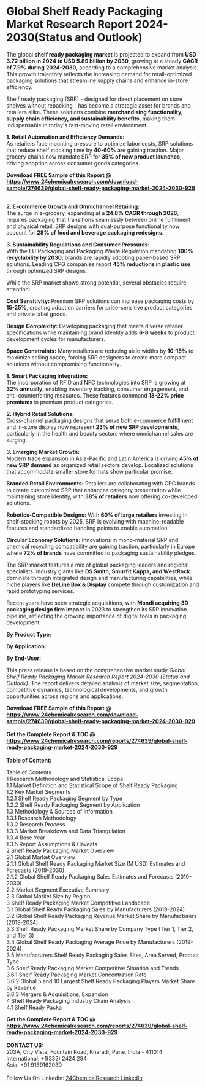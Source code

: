 <h1>Global Shelf Ready Packaging Market Research Report 2024-2030(Status and Outlook)</h1><p>The global <strong>shelf ready packaging market</strong> is projected to expand from <strong>USD 3.72 billion in 2024 to USD 5.89 billion by 2030</strong>, growing at a steady <strong>CAGR of 7.9% during 2024-2030</strong>, according to a comprehensive market analysis. This growth trajectory reflects the increasing demand for retail-optimized packaging solutions that streamline supply chains and enhance in-store efficiency.</p><p>Shelf ready packaging (SRP) - designed for direct placement on store shelves without repacking - has become a strategic asset for brands and retailers alike. These solutions combine <strong>merchandising functionality, supply chain efficiency, and sustainability benefits</strong>, making them indispensable in today's fast-moving retail environment.</p><p><strong>1. Retail Automation and Efficiency Demands:</strong><br>
As retailers face mounting pressure to optimize labor costs, SRP solutions that reduce shelf stocking time by <strong>40-60%</strong> are gaining traction. Major grocery chains now mandate SRP for <strong>35% of new product launches</strong>, driving adoption across consumer goods categories.</p><div><b>Download FREE Sample of this Report @ 
            <a href="https://www.24chemicalresearch.com/download-sample/274639/global-shelf-ready-packaging-market-2024-2030-929">
            https://www.24chemicalresearch.com/download-sample/274639/global-shelf-ready-packaging-market-2024-2030-929</a></b></div><br><p><strong>2. E-commerce Growth and Omnichannel Retailing:</strong><br>
The surge in e-grocery, expanding at a <strong>24.8% CAGR through 2026</strong>, requires packaging that transitions seamlessly between online fulfillment and physical retail. SRP designs with dual-purpose functionality now account for <strong>28% of food and beverage packaging redesigns</strong>.</p><p><strong>3. Sustainability Regulations and Consumer Pressures:</strong><br>
With the EU Packaging and Packaging Waste Regulation mandating <strong>100% recyclability by 2030</strong>, brands are rapidly adopting paper-based SRP solutions. Leading CPG companies report <strong>45% reductions in plastic use</strong> through optimized SRP designs.</p><p>While the SRP market shows strong potential, several obstacles require attention:</p><p><strong>Cost Sensitivity:</strong> Premium SRP solutions can increase packaging costs by <strong>15-25%</strong>, creating adoption barriers for price-sensitive product categories and private label goods.</p><p><strong>Design Complexity:</strong> Developing packaging that meets diverse retailer specifications while maintaining brand identity adds <strong>6-8 weeks</strong> to product development cycles for manufacturers.</p><p><strong>Space Constraints:</strong> Many retailers are reducing aisle widths by <strong>10-15%</strong> to maximize selling space, forcing SRP designers to create more compact solutions without compromising functionality.</p><p><strong>1. Smart Packaging Integration:</strong><br>
The incorporation of RFID and NFC technologies into SRP is growing at <strong>32% annually</strong>, enabling inventory tracking, consumer engagement, and anti-counterfeiting measures. These features command <strong>18-22% price premiums</strong> in premium product categories.</p><p><strong>2. Hybrid Retail Solutions:</strong><br>
Cross-channel packaging designs that serve both e-commerce fulfillment and in-store display now represent <strong>23% of new SRP developments</strong>, particularly in the health and beauty sectors where omnichannel sales are surging.</p><p><strong>3. Emerging Market Growth:</strong><br>
Modern trade expansion in Asia-Pacific and Latin America is driving <strong>45% of new SRP demand</strong> as organized retail sectors develop. Localized solutions that accommodate smaller store formats show particular promise.</p><p><strong>Branded Retail Environments:</strong> Retailers are collaborating with CPG brands to create customized SRP that enhances category presentation while maintaining store identity, with <strong>38% of retailers</strong> now offering co-developed solutions.</p><p><strong>Robotics-Compatible Designs:</strong> With <strong>60% of large retailers</strong> investing in shelf-stocking robots by 2025, SRP is evolving with machine-readable features and standardized handling points to enable automation.</p><p><strong>Circular Economy Solutions:</strong> Innovations in mono-material SRP and chemical recycling compatibility are gaining traction, particularly in Europe where <strong>72% of brands</strong> have committed to packaging sustainability pledges.</p><p>The SRP market features a mix of global packaging leaders and regional specialists. Industry giants like <strong>DS Smith, Smurfit Kappa, and WestRock</strong> dominate through integrated design and manufacturing capabilities, while niche players like <strong>DeLine Box &amp; Display</strong> compete through customization and rapid prototyping services.</p><p>Recent years have seen strategic acquisitions, with <strong>Mondi acquiring 3D packaging design firm Impact</strong> in 2023 to strengthen its SRP innovation pipeline, reflecting the growing importance of digital tools in packaging development.</p><p><strong>By Product Type:</strong></p><p><strong>By Application:</strong></p><p><strong>By End-User:</strong></p><p>This press release is based on the comprehensive market study <em>Global Shelf Ready Packaging Market Research Report 2024-2030 (Status and Outlook)</em>. The report delivers detailed analysis of market size, segmentation, competitive dynamics, technological developments, and growth opportunities across regions and applications.</p><div><b>Download FREE Sample of this Report @ 
            <a href="https://www.24chemicalresearch.com/download-sample/274639/global-shelf-ready-packaging-market-2024-2030-929">
            https://www.24chemicalresearch.com/download-sample/274639/global-shelf-ready-packaging-market-2024-2030-929</a></b></div><br><div><b>Get the Complete Report & TOC @ 
            <a href="https://www.24chemicalresearch.com/reports/274639/global-shelf-ready-packaging-market-2024-2030-929">
            https://www.24chemicalresearch.com/reports/274639/global-shelf-ready-packaging-market-2024-2030-929</a></b></div><br>
            <b>Table of Content:</b><p>Table of Contents<br />
1 Research Methodology and Statistical Scope<br />
1.1 Market Definition and Statistical Scope of Shelf Ready Packaging<br />
1.2 Key Market Segments<br />
1.2.1 Shelf Ready Packaging Segment by Type<br />
1.2.2 Shelf Ready Packaging Segment by Application<br />
1.3 Methodology & Sources of Information<br />
1.3.1 Research Methodology<br />
1.3.2 Research Process<br />
1.3.3 Market Breakdown and Data Triangulation<br />
1.3.4 Base Year<br />
1.3.5 Report Assumptions & Caveats<br />
2 Shelf Ready Packaging Market Overview<br />
2.1 Global Market Overview<br />
2.1.1 Global Shelf Ready Packaging Market Size (M USD) Estimates and Forecasts (2019-2030)<br />
2.1.2 Global Shelf Ready Packaging Sales Estimates and Forecasts (2019-2030)<br />
2.2 Market Segment Executive Summary<br />
2.3 Global Market Size by Region<br />
3 Shelf Ready Packaging Market Competitive Landscape<br />
3.1 Global Shelf Ready Packaging Sales by Manufacturers (2019-2024)<br />
3.2 Global Shelf Ready Packaging Revenue Market Share by Manufacturers (2019-2024)<br />
3.3 Shelf Ready Packaging Market Share by Company Type (Tier 1, Tier 2, and Tier 3)<br />
3.4 Global Shelf Ready Packaging Average Price by Manufacturers (2019-2024)<br />
3.5 Manufacturers Shelf Ready Packaging Sales Sites, Area Served, Product Type<br />
3.6 Shelf Ready Packaging Market Competitive Situation and Trends<br />
3.6.1 Shelf Ready Packaging Market Concentration Rate<br />
3.6.2 Global 5 and 10 Largest Shelf Ready Packaging Players Market Share by Revenue<br />
3.6.3 Mergers & Acquisitions, Expansion<br />
4 Shelf Ready Packaging Industry Chain Analysis<br />
4.1 Shelf Ready Packa</p><div><b>Get the Complete Report & TOC @ 
            <a href="https://www.24chemicalresearch.com/reports/274639/global-shelf-ready-packaging-market-2024-2030-929">
            https://www.24chemicalresearch.com/reports/274639/global-shelf-ready-packaging-market-2024-2030-929</a></b></div><br><b>CONTACT US:</b><br>
            203A, City Vista, Fountain Road, Kharadi, Pune, India - 411014<br>
            International: +1(332) 2424 294<br>
            Asia: +91 9169162030 <br><br>
            Follow Us On LinkedIn: <a href="https://www.linkedin.com/company/24chemicalresearch/">24ChemicalResearch LinkedIn</a>